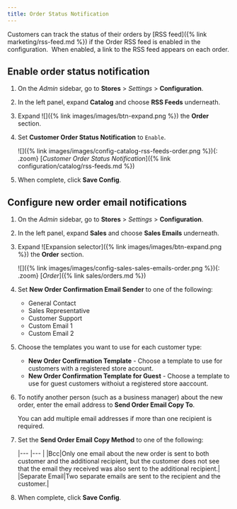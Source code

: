 ```yaml
---
title: Order Status Notification
---
```


Customers can track the status of their orders by [RSS feed]({% link marketing/rss-feed.md %}) if the Order RSS feed is enabled in the configuration.  When enabled, a link to the RSS feed appears on each order.

## Enable order status notification

1. On the _Admin_ sidebar, go to **Stores** > _Settings_ > **Configuration**.

1. In the left panel, expand **Catalog** and choose **RSS Feeds** underneath.

1. Expand ![]({% link images/images/btn-expand.png %}) the **Order** section.

1. Set **Customer Order Status Notification** to `Enable`.

   ![]({% link images/images/config-catalog-rss-feeds-order.png %}){: .zoom}
   [_Customer Order Status Notification_]({% link configuration/catalog/rss-feeds.md %})

1. When complete, click **Save Config**.

## Configure new order email notifications

1. On the _Admin_ sidebar, go to **Stores** > _Settings_ > **Configuration**.

1. In the left panel, expand **Sales** and choose **Sales Emails** underneath.

1. Expand ![Expansion selector]({% link images/images/btn-expand.png %}) the **Order** section.

   ![]({% link images/images/config-sales-sales-emails-order.png %}){: .zoom}
   [_Order_]({% link sales/orders.md %})

1. Set **New Order Confirmation Email Sender** to one of the following:

    - General Contact
    - Sales Representative
    - Customer Support
    - Custom Email 1
    - Custom Email 2

1. Choose the templates you want to use for each customer type:

    - **New Order Confirmation Template** - Choose a template to use for customers with a registered store account.
    - **New Order Confirmation Template for Guest** - Choose a template to use for guest customers withoiut a registered store aaccount.

1. To notify another person (such as a business manager) about the new order, enter the email address to **Send Order Email Copy To**.

   You can add multiple email addresses if more than one recipient is required.

1. Set the **Send Order Email Copy Method** to one of the following:

    |--- |--- |
    |Bcc|Only one email about the new order is sent to both customer and the additional recipient, but the customer does not see that the email they received was also sent to the additional recipient.|
    |Separate Email|Two separate emails are sent to the recipient and the customer.|

1. When complete, click **Save Config**.
